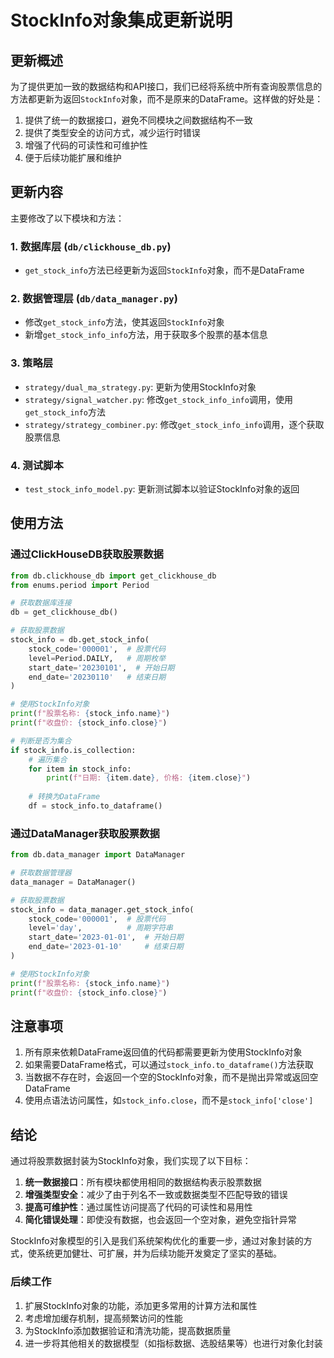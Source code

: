 # StockInfo对象集成更新说明

## 更新概述

为了提供更加一致的数据结构和API接口，我们已经将系统中所有查询股票信息的方法都更新为返回`StockInfo`对象，而不是原来的DataFrame。这样做的好处是：

1. 提供了统一的数据接口，避免不同模块之间数据结构不一致
2. 提供了类型安全的访问方式，减少运行时错误
3. 增强了代码的可读性和可维护性
4. 便于后续功能扩展和维护

## 更新内容

主要修改了以下模块和方法：

### 1. 数据库层 (`db/clickhouse_db.py`)

- `get_stock_info`方法已经更新为返回`StockInfo`对象，而不是DataFrame

### 2. 数据管理层 (`db/data_manager.py`)

- 修改`get_stock_info`方法，使其返回`StockInfo`对象
- 新增`get_stock_info_info`方法，用于获取多个股票的基本信息

### 3. 策略层

- `strategy/dual_ma_strategy.py`: 更新为使用StockInfo对象
- `strategy/signal_watcher.py`: 修改`get_stock_info_info`调用，使用`get_stock_info`方法
- `strategy/strategy_combiner.py`: 修改`get_stock_info_info`调用，逐个获取股票信息

### 4. 测试脚本

- `test_stock_info_model.py`: 更新测试脚本以验证StockInfo对象的返回

## 使用方法

### 通过ClickHouseDB获取股票数据

```python
from db.clickhouse_db import get_clickhouse_db
from enums.period import Period

# 获取数据库连接
db = get_clickhouse_db()

# 获取股票数据
stock_info = db.get_stock_info(
    stock_code='000001',  # 股票代码
    level=Period.DAILY,   # 周期枚举
    start_date='20230101',  # 开始日期
    end_date='20230110'   # 结束日期
)

# 使用StockInfo对象
print(f"股票名称: {stock_info.name}")
print(f"收盘价: {stock_info.close}")

# 判断是否为集合
if stock_info.is_collection:
    # 遍历集合
    for item in stock_info:
        print(f"日期: {item.date}, 价格: {item.close}")
    
    # 转换为DataFrame
    df = stock_info.to_dataframe()
```

### 通过DataManager获取股票数据

```python
from db.data_manager import DataManager

# 获取数据管理器
data_manager = DataManager()

# 获取股票数据
stock_info = data_manager.get_stock_info(
    stock_code='000001',  # 股票代码
    level='day',          # 周期字符串
    start_date='2023-01-01',  # 开始日期
    end_date='2023-01-10'     # 结束日期
)

# 使用StockInfo对象
print(f"股票名称: {stock_info.name}")
print(f"收盘价: {stock_info.close}")
```

## 注意事项

1. 所有原来依赖DataFrame返回值的代码都需要更新为使用StockInfo对象
2. 如果需要DataFrame格式，可以通过`stock_info.to_dataframe()`方法获取
3. 当数据不存在时，会返回一个空的StockInfo对象，而不是抛出异常或返回空DataFrame
4. 使用点语法访问属性，如`stock_info.close`，而不是`stock_info['close']`

## 结论

通过将股票数据封装为StockInfo对象，我们实现了以下目标：

1. **统一数据接口**：所有模块都使用相同的数据结构表示股票数据
2. **增强类型安全**：减少了由于列名不一致或数据类型不匹配导致的错误
3. **提高可维护性**：通过属性访问提高了代码的可读性和易用性
4. **简化错误处理**：即使没有数据，也会返回一个空对象，避免空指针异常

StockInfo对象模型的引入是我们系统架构优化的重要一步，通过对象封装的方式，使系统更加健壮、可扩展，并为后续功能开发奠定了坚实的基础。

### 后续工作

1. 扩展StockInfo对象的功能，添加更多常用的计算方法和属性
2. 考虑增加缓存机制，提高频繁访问的性能
3. 为StockInfo添加数据验证和清洗功能，提高数据质量
4. 进一步将其他相关的数据模型（如指标数据、选股结果等）也进行对象化封装 